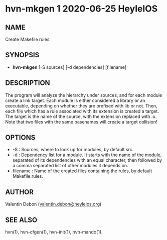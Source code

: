# hvn-mkgen 1 2020-06-25 HeylelOS

## NAME
Create Makefile rules.

## SYNOPSIS
- **hvn-mkgen** [-S sources] [-d dependencies] [filename]

## DESCRIPTION
The program will analyze the hierarchy under sources, and for each module create a link target.
Each module is either considered a library or an executable, depending on whether they are prefixed with lib or not. Then, each file which has a rule associated with its extension is created a target. The target is the name of the source, with the extension replaced with .o. Note that two files with the same basenames will create a target collision!

## OPTIONS
- -S : Sources, where to look up for modules, by default src.
- -d : Dependency list for a module. It starts with the name of the module, separated of its dependencies with an equal character, then followed by a comma separated list of other modules it depends on.
- filename : Name of the created files containing the rules, by default Makefile.rules.

## AUTHOR
Valentin Debon (valentin.debon@heylelos.org)

## SEE ALSO
hvn(1), hvn-cfgen(1), hvn-init(1), hvn-mando(1).

